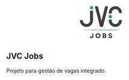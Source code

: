 <p align="center"><img src="public/images/logo-mini.jpg" width="120" alt="JVCJobs Logo"></p>

## JVC Jobs

Projeto para gestão de vagas integrado.

